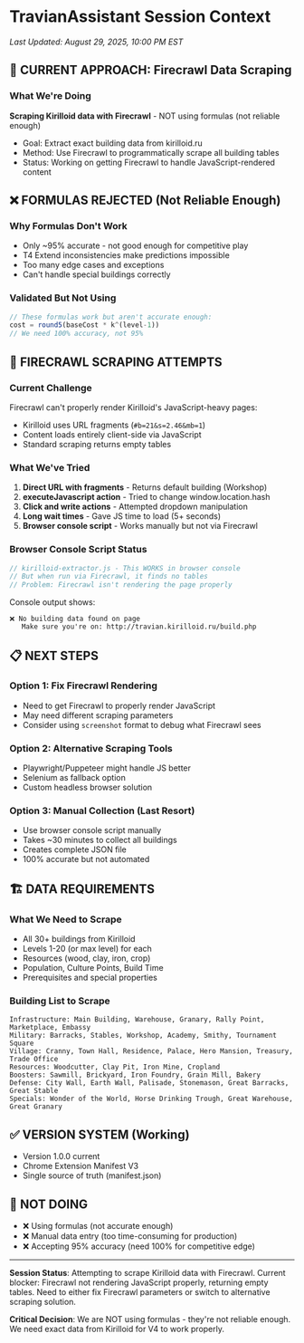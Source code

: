 # TravianAssistant Session Context
*Last Updated: August 29, 2025, 10:00 PM EST*

## 🎯 CURRENT APPROACH: Firecrawl Data Scraping

### What We're Doing
**Scraping Kirilloid data with Firecrawl** - NOT using formulas (not reliable enough)
- Goal: Extract exact building data from kirilloid.ru
- Method: Use Firecrawl to programmatically scrape all building tables
- Status: Working on getting Firecrawl to handle JavaScript-rendered content

## ❌ FORMULAS REJECTED (Not Reliable Enough)

### Why Formulas Don't Work
- Only ~95% accurate - not good enough for competitive play
- T4 Extend inconsistencies make predictions impossible
- Too many edge cases and exceptions
- Can't handle special buildings correctly

### Validated But Not Using
```javascript
// These formulas work but aren't accurate enough:
cost = round5(baseCost * k^(level-1))
// We need 100% accuracy, not 95%
```

## 🔧 FIRECRAWL SCRAPING ATTEMPTS

### Current Challenge
Firecrawl can't properly render Kirilloid's JavaScript-heavy pages:
- Kirilloid uses URL fragments (`#b=21&s=2.46&mb=1`)
- Content loads entirely client-side via JavaScript
- Standard scraping returns empty tables

### What We've Tried
1. **Direct URL with fragments** - Returns default building (Workshop)
2. **executeJavascript action** - Tried to change window.location.hash
3. **Click and write actions** - Attempted dropdown manipulation
4. **Long wait times** - Gave JS time to load (5+ seconds)
5. **Browser console script** - Works manually but not via Firecrawl

### Browser Console Script Status
```javascript
// kirilloid-extractor.js - This WORKS in browser console
// But when run via Firecrawl, it finds no tables
// Problem: Firecrawl isn't rendering the page properly
```

Console output shows:
```
❌ No building data found on page
   Make sure you're on: http://travian.kirilloid.ru/build.php
```

## 📋 NEXT STEPS

### Option 1: Fix Firecrawl Rendering
- Need to get Firecrawl to properly render JavaScript
- May need different scraping parameters
- Consider using `screenshot` format to debug what Firecrawl sees

### Option 2: Alternative Scraping Tools
- Playwright/Puppeteer might handle JS better
- Selenium as fallback option
- Custom headless browser solution

### Option 3: Manual Collection (Last Resort)
- Use browser console script manually
- Takes ~30 minutes to collect all buildings
- Creates complete JSON file
- 100% accurate but not automated

## 🏗️ DATA REQUIREMENTS

### What We Need to Scrape
- All 30+ buildings from Kirilloid
- Levels 1-20 (or max level) for each
- Resources (wood, clay, iron, crop)
- Population, Culture Points, Build Time
- Prerequisites and special properties

### Building List to Scrape
```
Infrastructure: Main Building, Warehouse, Granary, Rally Point, Marketplace, Embassy
Military: Barracks, Stables, Workshop, Academy, Smithy, Tournament Square
Village: Cranny, Town Hall, Residence, Palace, Hero Mansion, Treasury, Trade Office
Resources: Woodcutter, Clay Pit, Iron Mine, Cropland
Boosters: Sawmill, Brickyard, Iron Foundry, Grain Mill, Bakery
Defense: City Wall, Earth Wall, Palisade, Stonemason, Great Barracks, Great Stable
Specials: Wonder of the World, Horse Drinking Trough, Great Warehouse, Great Granary
```

## ✅ VERSION SYSTEM (Working)
- Version 1.0.0 current
- Chrome Extension Manifest V3
- Single source of truth (manifest.json)

## 🚫 NOT DOING
- ❌ Using formulas (not accurate enough)
- ❌ Manual data entry (too time-consuming for production)
- ❌ Accepting 95% accuracy (need 100% for competitive edge)

---

**Session Status**: Attempting to scrape Kirilloid data with Firecrawl. Current blocker: Firecrawl not rendering JavaScript properly, returning empty tables. Need to either fix Firecrawl parameters or switch to alternative scraping solution.

**Critical Decision**: We are NOT using formulas - they're not reliable enough. We need exact data from Kirilloid for V4 to work properly.